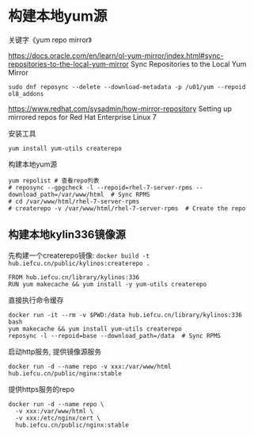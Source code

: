 # 构建本地yum源

关键字《yum repo mirror》

https://docs.oracle.com/en/learn/ol-yum-mirror/index.html#sync-repositories-to-the-local-yum-mirror
Sync Repositories to the Local Yum Mirror
```
sudo dnf reposync --delete --download-metadata -p /u01/yum --repoid ol8_addons
```

https://www.redhat.com/sysadmin/how-mirror-repository
Setting up mirrored repos for Red Hat Enterprise Linux 7

安装工具
```
yum install yum-utils createrepo
```

构建本地yum源
```
yum repolist # 查看repo列表
# reposync --gpgcheck -l --repoid=rhel-7-server-rpms --download_path=/var/www/html  # Sync RPMS
# cd /var/www/html/rhel-7-server-rpms
# createrepo -v /var/www/html/rhel-7-server-rpms  # Create the repo
```

## 构建本地kylin336镜像源

先构建一个createrepo镜像: `docker build -t hub.iefcu.cn/public/kylinos:createrepo .`
```
FROM hub.iefcu.cn/library/kylinos:336
RUN yum makecache && yum install -y yum-utils createrepo
```

直接执行命令缓存
```
docker run -it --rm -v $PWD:/data hub.iefcu.cn/library/kylinos:336 bash
yum makecache && yum install yum-utils createrepo
reposync -l --repoid=base --download_path=/data  # Sync RPMS
```

启动http服务, 提供镜像源服务
```
docker run -d --name repo -v xxx:/var/www/html hub.iefcu.cn/public/nginx:stable
```

提供https服务的repo
```
docker run -d --name repo \
  -v xxx:/var/www/html \
  -v xxx:/etc/nginx/cert \
  hub.iefcu.cn/public/nginx:stable
```
